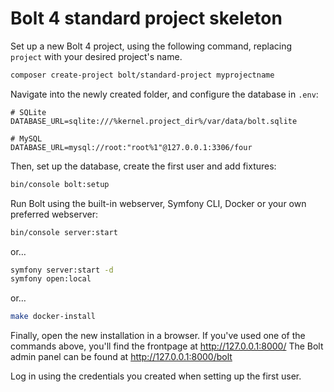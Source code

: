 Bolt 4 standard project skeleton
================================

Set up a new Bolt 4 project, using the following command, replacing `project` with your desired project's name.

```bash
composer create-project bolt/standard-project myprojectname
```

Navigate into the newly created folder, and configure the database in `.env`:

```dotenv
# SQLite
DATABASE_URL=sqlite:///%kernel.project_dir%/var/data/bolt.sqlite

# MySQL
DATABASE_URL=mysql://root:"root%1"@127.0.0.1:3306/four
```

Then, set up the database, create the first user and add fixtures:

```bash
bin/console bolt:setup
```

Run Bolt using the built-in webserver, Symfony CLI, Docker or your own preferred webserver:

```bash
bin/console server:start
```

or…

```bash
symfony server:start -d
symfony open:local
```

or…

```bash
make docker-install
```

Finally, open the new installation in a browser. If you've used one of the
commands above, you'll find the frontpage at http://127.0.0.1:8000/
The Bolt admin panel can be found at http://127.0.0.1:8000/bolt

Log in using the credentials you created when setting up the first user. 

